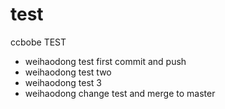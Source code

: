 # test


ccbobe TEST

- weihaodong test first commit and push 
- weihaodong test two
- weihaodong test 3
- weihaodong change test and merge to master 

